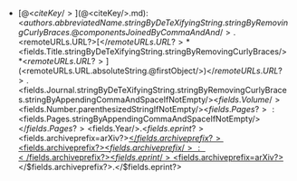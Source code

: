 * [@<$citeKey/>](@<$citeKey/>.md): <$authors.abbreviatedName.stringByDeTeXifyingString.stringByRemovingCurlyBraces.@componentsJoinedByCommaAndAnd/>. <$remoteURLs.URL?>[</$remoteURLs.URL?>*<$fields.Title.stringByDeTeXifyingString.stringByRemovingCurlyBraces/>*<$remoteURLs.URL?>](<$remoteURLs.URL.absoluteString.@firstObject/>)</$remoteURLs.URL?>. <$fields.Journal.stringByDeTeXifyingString.stringByRemovingCurlyBraces.stringByAppendingCommaAndSpaceIfNotEmpty/><$fields.Volume/><$fields.Number.parenthesizedStringIfNotEmpty/><$fields.Pages?>:<$fields.Pages.stringByAppendingCommaAndSpaceIfNotEmpty/></$fields.Pages?><$fields.Year/>.<$fields.eprint?> <$fields.archiveprefix=arXiv?>[</$fields.archiveprefix?><$fields.archiveprefix?><$fields.archiveprefix/>:</$fields.archiveprefix?><$fields.eprint/><$fields.archiveprefix=arXiv?>](https://arxiv.org/abs/<$fields.eprint/>)</$fields.archiveprefix?>.</$fields.eprint?>